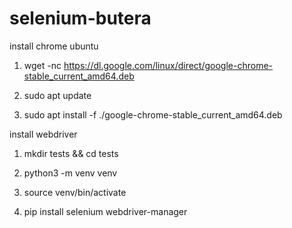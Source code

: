 # selenium-butera

install chrome ubuntu 

1. wget -nc https://dl.google.com/linux/direct/google-chrome-stable_current_amd64.deb

2. sudo apt update

3. sudo apt install -f ./google-chrome-stable_current_amd64.deb

install webdriver

1. mkdir tests && cd tests

2. python3 -m venv venv

3. source venv/bin/activate

4. pip install selenium webdriver-manager
